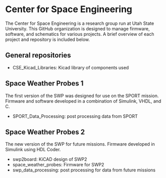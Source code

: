 # Center for Space Engineering

The Center for Space Engineering is a research group run at Utah State University. This GitHub organization is designed to manage firmware, software, and schematics for various projects. A brief overview of each project and repository is included below.

## General repositories

- CSE_Kicad_Libraries: Kicad library of components used

## Space Weather Probes 1

The first version of the SWP was designed for use on the SPORT mission. Firmware and software developed in a combination of Simulink, VHDL, and C.

- SPORT_Data_Processing: post processing data from SPORT

## Space Weather Probes 2

The new version of the SWP for future missions. Firmware developed in Simulink using HDL Coder.

- swp2board: KiCAD design of SWP2
- space_weather_probes: Firmware for SWP2
- swp_data_processing: post processing for data from future missions
